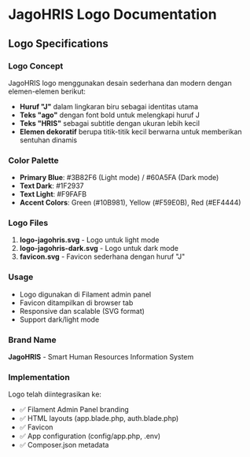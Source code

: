 # JagoHRIS Logo Documentation

## Logo Specifications

### Logo Concept

JagoHRIS logo menggunakan desain sederhana dan modern dengan elemen-elemen berikut:

-   **Huruf "J"** dalam lingkaran biru sebagai identitas utama
-   **Teks "ago"** dengan font bold untuk melengkapi huruf J
-   **Teks "HRIS"** sebagai subtitle dengan ukuran lebih kecil
-   **Elemen dekoratif** berupa titik-titik kecil berwarna untuk memberikan sentuhan dinamis

### Color Palette

-   **Primary Blue**: #3B82F6 (Light mode) / #60A5FA (Dark mode)
-   **Text Dark**: #1F2937
-   **Text Light**: #F9FAFB
-   **Accent Colors**: Green (#10B981), Yellow (#F59E0B), Red (#EF4444)

### Logo Files

1. **logo-jagohris.svg** - Logo untuk light mode
2. **logo-jagohris-dark.svg** - Logo untuk dark mode
3. **favicon.svg** - Favicon sederhana dengan huruf "J"

### Usage

-   Logo digunakan di Filament admin panel
-   Favicon ditampilkan di browser tab
-   Responsive dan scalable (SVG format)
-   Support dark/light mode

### Brand Name

**JagoHRIS** - Smart Human Resources Information System

### Implementation

Logo telah diintegrasikan ke:

-   ✅ Filament Admin Panel branding
-   ✅ HTML layouts (app.blade.php, auth.blade.php)
-   ✅ Favicon
-   ✅ App configuration (config/app.php, .env)
-   ✅ Composer.json metadata
